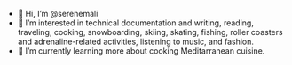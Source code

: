 - 👋 Hi, I’m @serenemali
- 👀 I’m interested in technical documentation and writing, reading, traveling, cooking, snowboarding, skiing, skating, fishing, roller coasters and adrenaline-related activities, listening to music, and fashion.
- 🌱 I’m currently learning more about cooking Meditarranean cuisine.

<!---
serenemali/serenemali is a ✨ special ✨ repository because its `README.md` (this file) appears on your GitHub profile.
You can click the Preview link to take a look at your changes.
--->
